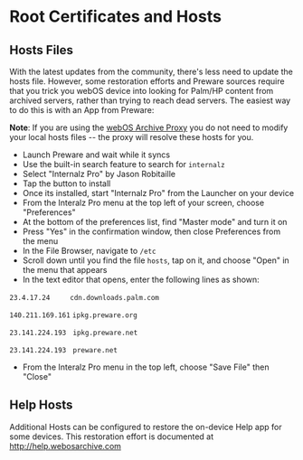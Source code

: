 # Root Certificates and Hosts

## Hosts Files

With the latest updates from the community, there's less need to update the hosts file. However, some restoration efforts and Preware sources require that you trick you webOS device into looking for Palm/HP content from archived servers, rather than trying to reach dead servers. The easiest way to do this is with an App from Preware:

**Note**: If you are using the [webOS Archive Proxy](proxysetup.md) you do not need to modify your local hosts files -- the proxy will resolve these hosts for you.

* Launch Preware and wait while it syncs
* Use the built-in search feature to search for `internalz`
* Select "Internalz Pro" by Jason Robitaille
* Tap the button to install
* Once its installed, start "Internalz Pro" from the Launcher on your device
* From the Interalz Pro menu at the top left of your screen, choose "Preferences"
* At the bottom of the preferences list, find "Master mode" and turn it on
* Press "Yes" in the confirmation window, then close Preferences from the menu
* In the File Browser, navigate to `/etc`
* Scroll down until you find the file `hosts`, tap on it, and choose "Open" in the menu that appears
* In the text editor that opens, enter the following lines as shown:

`23.4.17.24`&nbsp;&nbsp;&nbsp;&nbsp;&nbsp;&nbsp;&nbsp;&nbsp; `cdn.downloads.palm.com`

`140.211.169.161` `ipkg.preware.org`

`23.141.224.193`&nbsp;&nbsp; `ipkg.preware.net`

`23.141.224.193`&nbsp;&nbsp; `preware.net`

* From the Interalz Pro menu in the top left, choose "Save File" then "Close"

## Help Hosts

Additional Hosts can be configured to restore the on-device Help app for some devices. This restoration effort is documented at <a href="http://help.webosarchive.com/HowToUse.php" target="_blank">http://help.webosarchive.com</a>